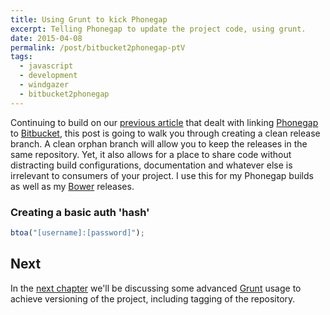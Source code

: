 ```yaml
---
title: Using Grunt to kick Phonegap
excerpt: Telling Phonegap to update the project code, using grunt.
date: 2015-04-08
permalink: /post/bitbucket2phonegap-ptV
tags:
  - javascript
  - development
  - windgazer
  - bitbucket2phonegap
---
```


Continuing to build on our [previous article][p] that dealt with linking [Phonegap][1] to
[Bitbucket][3], this post is going to walk you through creating a clean release branch.
A clean orphan branch will allow you to keep the releases in the same repository. Yet, it
also allows for a place to share code without distracting build configurations,
documentation and whatever else is irrelevant to consumers of your project. I use this for
my Phonegap builds as well as my [Bower][5] releases.

### Creating a basic auth 'hash'

```javascript
btoa("[username]:[password]");
```

## Next

In the [next chapter][n] we'll be discussing some advanced [Grunt][4] usage to achieve
versioning of the project, including tagging of the repository.

[1]: https://build.phonegap.com/
[2]: https://github.com/pricing/
[3]: https://bitbucket.org/plans/
[4]: http://gruntjs.com/
[5]: http://bower.io/

[p]: /post/bitbucket2phonegap-ptIV/
[n]: /post/bitbucket2phonegap-ptVI/
